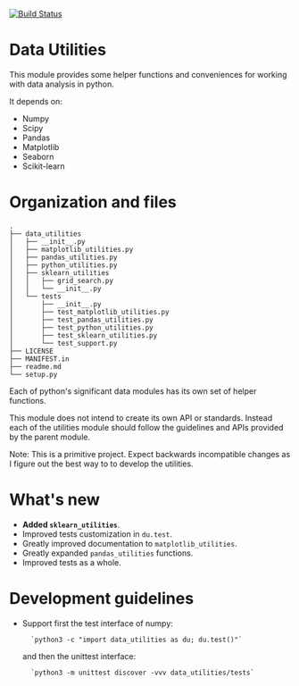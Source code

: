 [![Build Status](https://travis-ci.org/fmv1992/data_utilities.svg?branch=master)](https://travis-ci.org/fmv1992/data_utilities)

# Data Utilities

This module provides some helper functions and conveniences for working with
data analysis in python.

It depends on:

* Numpy
* Scipy
* Pandas
* Matplotlib
* Seaborn
* Scikit-learn

# Organization and files

    .
    ├── data_utilities
    │   ├── __init__.py
    │   ├── matplotlib_utilities.py
    │   ├── pandas_utilities.py
    │   ├── python_utilities.py
    │   ├── sklearn_utilities
    │   │   ├── grid_search.py
    │   │   └── __init__.py
    │   └── tests
    │       ├── __init__.py
    │       ├── test_matplotlib_utilities.py
    │       ├── test_pandas_utilities.py
    │       ├── test_python_utilities.py
    │       ├── test_sklearn_utilities.py
    │       └── test_support.py
    ├── LICENSE
    ├── MANIFEST.in
    ├── readme.md
    └── setup.py

Each of python's significant data modules has its own set of helper functions.

This module does not intend to create its own API or standards. Instead each of
the utilities module should follow the guidelines and APIs provided by the
parent module.

Note: This is a primitive project. Expect backwards incompatible changes as I
figure out the best way to to develop the utilities.

# What's new

* **Added `sklearn_utilities`**.
* Improved tests customization in `du.test`.
* Greatly improved documentation to `matplotlib_utilities`.
* Greatly expanded `pandas_utilities` functions.
* Improved tests as a whole.

# Development guidelines

* Support first the test interface of numpy:

        `python3 -c "import data_utilities as du; du.test()"`
  and then the unittest interface:

        `python3 -m unittest discover -vvv data_utilities/tests`
